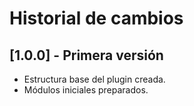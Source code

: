 # Historial de cambios

## [1.0.0] - Primera versión

- Estructura base del plugin creada.
- Módulos iniciales preparados.